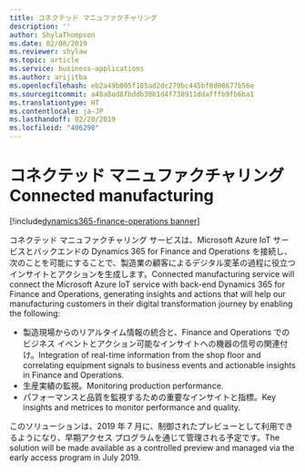 ```yaml
---
title: コネクテッド マニュファクチャリング
description: ''
author: ShylaThompson
ms.date: 02/08/2019
ms.reviewer: shylaw
ms.topic: article
ms.service: business-applications
ms.author: arijitba
ms.openlocfilehash: eb2a49b005f185ad2dc279bc445bf8d08677b56e
ms.sourcegitcommit: a48a8ad8fbddb30b1d4f738911ddafffb9fb6ba1
ms.translationtype: HT
ms.contentlocale: ja-JP
ms.lasthandoff: 02/20/2019
ms.locfileid: "406290"
---
```

#  <a name="connected-manufacturing"></a><span data-ttu-id="68741-102">コネクテッド マニュファクチャリング</span><span class="sxs-lookup"><span data-stu-id="68741-102">Connected manufacturing</span></span>
[!include[dynamics365-finance-operations banner](../includes/dynamics365-finance-operations.md)]

<span data-ttu-id="68741-103">コネクテッド マニュファクチャリング サービスは、Microsoft Azure IoT サービスとバックエンドの Dynamics 365 for Finance and Operations を接続し、次のことを可能にすることで、製造業の顧客によるデジタル変革の過程に役立つインサイトとアクションを生成します。</span><span class="sxs-lookup"><span data-stu-id="68741-103">Connected manufacturing service will connect the Microsoft Azure IoT service with back-end Dynamics 365 for Finance and Operations, generating insights and actions that will help our manufacturing customers in their digital transformation journey by enabling the following:</span></span>

- <span data-ttu-id="68741-104">製造現場からのリアルタイム情報の統合と、Finance and Operations でのビジネス イベントとアクション可能なインサイトへの機器の信号の関連付け。</span><span class="sxs-lookup"><span data-stu-id="68741-104">Integration of real-time information from the shop floor and correlating equipment signals to business events and actionable insights in Finance and Operations.</span></span>
- <span data-ttu-id="68741-105">生産実績の監視。</span><span class="sxs-lookup"><span data-stu-id="68741-105">Monitoring production performance.</span></span>
- <span data-ttu-id="68741-106">パフォーマンスと品質を監視するための重要なインサイトと指標。</span><span class="sxs-lookup"><span data-stu-id="68741-106">Key insights and metrices to monitor performance and quality.</span></span>


<span data-ttu-id="68741-107">このソリューションは、2019 年 7 月に、制御されたプレビューとして利用できるようになり、早期アクセス プログラムを通じて管理される予定です。</span><span class="sxs-lookup"><span data-stu-id="68741-107">The solution will be made available as a controlled preview and managed via the early access program in July 2019.</span></span>
